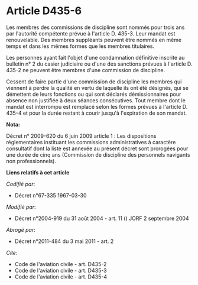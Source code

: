 # Article D435-6

Les membres des commissions de discipline sont nommés pour trois ans par l'autorité compétente prévue à l'article D. 435-3.
Leur mandat est renouvelable. Des membres suppléants peuvent être nommés en même temps et dans les mêmes formes que les
membres titulaires.

Les personnes ayant fait l'objet d'une condamnation définitive inscrite au bulletin n° 2 du casier judiciaire ou d'une des
sanctions prévues à l'article D. 435-2 ne peuvent être membres d'une commission de discipline.

Cessent de faire partie d'une commission de discipline les membres qui viennent à perdre la qualité en vertu de laquelle ils
ont été désignés, qui se démettent de leurs fonctions ou qui sont déclarés démissionnaires pour absence non justifiée à deux
séances consécutives. Tout membre dont le mandat est interrompu est remplacé selon les formes prévues à l'article D. 435-4 et
pour la durée restant à courir jusqu'à l'expiration de son mandat.

**Nota:**

Décret n° 2009-620 du 6 juin 2009 article 1 : Les dispositions réglementaires instituant les commissions administratives à
caractère consultatif dont la liste est annexée au présent décret sont prorogées pour une durée de cinq ans (Commission de
discipline des personnels navigants non professionnels).

**Liens relatifs à cet article**

_Codifié par_:

  - Décret n°67-335 1967-03-30

_Modifié par_:

  - Décret n°2004-919 du 31 août 2004 - art. 11 () JORF 2 septembre 2004

_Abrogé par_:

  - Décret n°2011-484 du 3 mai 2011 - art. 2

_Cite_:

  - Code de l'aviation civile - art. D435-2
  - Code de l'aviation civile - art. D435-3
  - Code de l'aviation civile - art. D435-4
